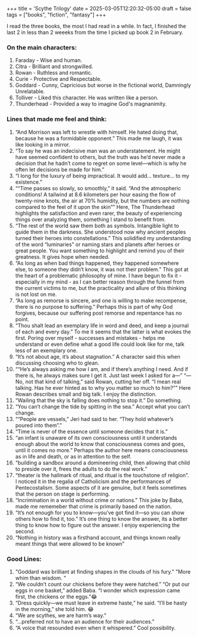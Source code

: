 +++
title = 'Scythe Trilogy'
date = 2025-03-05T12:20:32-05:00
draft = false
tags = ["books", "fiction", "fantasy"]
+++


I read the three books, the most I had read in a while. 
In fact, I finished the last 2 in less than 2 weeeks from the time I picked up book 2 in February. 

### On the main characters:
1. Faraday - Wise and human. 
2. Citra - Brilliant and strongwilled.
3. Rowan - Ruthless and romantic. 
4. Curie - Protective and Respectable.
5. Goddard - Cunny, Capricious but worse in the fictional world, Damningly Unrelatable. 
6. Tolliver - Liked this character. He was written like a person. 
7. Thunderhead - Provided a way to imagine God's magnanimity. 



### Lines that made me feel and think:
1. “And Morrison was left to wrestle with himself. He hated doing that, because he was a formidable opponent.” This made me laugh, it was like looking in a mirror. 
2. “To say he was an indecisive man was an understatement. He might have seemed confident to others, but the truth was he’d never made a decision that he hadn’t come to regret on some level—which is why he often let decisions be made for him.”  
3. “I long for the luxury of being impractical. It would add… texture… to my existence.”
4. ““Time passes so slowly, so smoothly,” it said. “And the atmospheric conditions! A tailwind at 8.6 kilometers per hour easing the flow of twenty-nine knots, the air at 70% humidity, but the numbers are nothing compared to the feel of it upon the skin”” Here, The Thunderhead highlights the satisfaction and even rarer, the beauty of experiencing things over analyzing them, something I stand to benefit from. 
5. “The rest of the world saw them both as symbols. Intangible light to guide them in the darkness. She understood now why ancient peoples turned their heroes into constellations.” This solidified my understanding of the word “luminaries” or naming stars and planets after heroes or great people. You want something to highlight and remind you of their greatness.  It gives hope when needed. 
6. “As long as when bad things happened, they happened somewhere else, to someone they didn’t know, it was not their problem.” This got at the heart of a problematic philosophy of mine. I have begun to fix it - especially in my mind - as I can better reason through the funnel from the current victims to me, but the practicality and allure of this thinking is not lost on me. 
7. “As long as remorse is sincere, and one is willing to make recompense, there is no purpose to suffering.” Perhaps this is part of why God forgives, because our suffering post remorse and repentance has no point. 
8. “Thou shalt lead an exemplary life in word and deed, and keep a journal of each and every day.” To me it seems that the latter is what evokes the first. Poring over myself - successes and mistakes - helps me understand or even define what a good life could look like for me, talk less of an exemplary one. 
9. “It’s not about age, it’s about stagnation.” A character said this when discussing choosing who to glean. 
10.  ““He’s always asking me how I am, and if there’s anything I need. And if there is, he always makes sure I get it. Just last week I asked for a—” “—No, not that kind of talking,” said Rowan, cutting her off. “I mean real talking. Has he ever hinted as to why you matter so much to him?”” Here Rowan describes small and big talk. I enjoy the distinction. 
11. “Wailing that the sky is falling does nothing to stop it.” Do something. 
12. “You can’t change the tide by spitting in the sea.” Accept what you can’t change.
13. ““People are vessels,” Jeri had said to her. “They hold whatever’s poured into them”.”
14. “Time is never of the essence until someone decides that it is.”
15. “an infant is unaware of its own consciousness until it understands enough about the world to know that consciousness comes and goes, until it comes no more.” Perhaps the author here means consciousness as in life and death, or as in attention to the self.
16. “building a sandbox around a domineering child, then allowing that child to preside over it, frees the adults to do the real work.”
17. “theater is the hallmark of ritual, and ritual is the touchstone of religion”. I noticed it in the regalia of Catholicism  and the performances of Pentecostalism. Some aspects of it are genuine, but it feels sometimes that the person on stage is performing. 
18. “Incrimination in a world without crime or nations.” This joke by Baba, made me rememeber that crime is primarily based on the nation. 
19. “It’s not enough for you to know—you’ve got find it—so you can show others how to find it, too.” It’s one thing to know the answer, its a better thing to know how to figure out the answer. I enjoy experiencing the second.
20. “Nothing in history was a firsthand account, and things known really meant things that were allowed to be known”

### Good Lines:
1. "Goddard was brilliant at finding shapes in the clouds of his fury." "More whim than wisdom. "
2. “We couldn’t count our chickens before they were hatched.”
“Or put our eggs in one basket,” added Baba. “I wonder which expression came first, the chickens or the eggs.”😂
3. “Dress quickly—we must leave in extreme haste,” he said.
“I’ll be hasty in the morning,” she told him. 😂
4. “We are scythes, we are harm’s way.” 
5. “…preferred not to have an audience for their audiences.”
6. “A voice that resounded even when it whispered.” Cool possibility.

